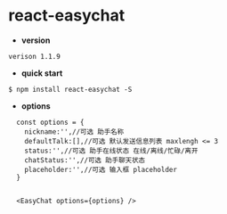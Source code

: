 # react-easychat
- **version**
```
verison 1.1.9
```

- **quick start**

```
$ npm install react-easychat -S
```
- **options**

```
  const options = {
    nickname:'',//可选 助手名称
    defaultTalk:[],//可选 默认发送信息列表 maxlengh <= 3
    status:'',//可选 助手在线状态 在线/离线/忙碌/离开
    chatStatus:'',//可选 助手聊天状态
    placeholder:'',//可选 输入框 placeholder
  }
      
      
  <EasyChat options={options} />
```
